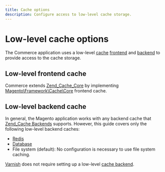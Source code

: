 ```yaml
---
title: Cache options
description: Configure access to low-level cache storage.
---
```

# Low-level cache options

The Commerce application uses a low-level [cache](https://glossary.magento.com/cache) [frontend](https://glossary.magento.com/frontend) and [backend](https://glossary.magento.com/backend) to provide access to the cache storage.

## Low-level frontend cache

Commerce extends [Zend_Cache_Core](https://framework.zend.com/manual/1.12/en/zend.cache.frontends.html) by implementing [Magento\Framework\Cache\Core](https://github.com/magento/magento2/blob/2.4/lib/internal/Magento/Framework/Cache/Core.php) frontend cache.

## Low-level backend cache

In general, the Magento application works with any backend cache that [Zend_Cache Backends](https://framework.zend.com/manual/1.12/en/zend.cache.backends.html) supports. However, this guide covers only the following low-level backend caches:

- [Redis](cache/redis/config-redis.html)
- [Database](https://devdocs.magento.com/guides/v2.4/extension-dev-guide/cache/partial-caching/database-caching.html)
- File system (default): No configuration is necessary to use file system caching.

[Varnish](cache/varnish/config-varnish.html) does not require setting up a low-level [cache backend](https://glossary.magento.com/cache-backend).

